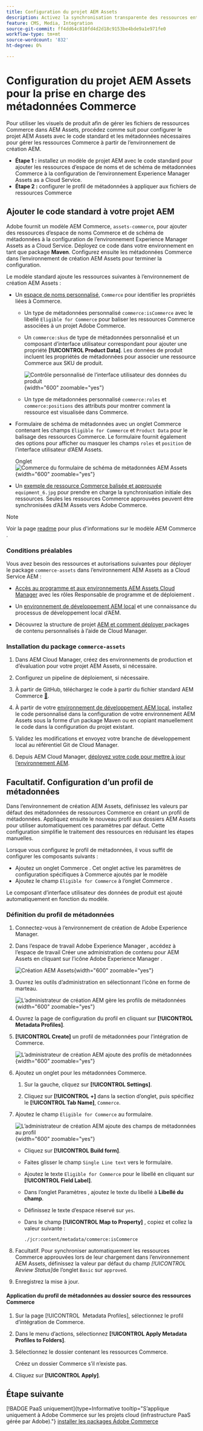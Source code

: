 ```yaml
---
title: Configuration du projet AEM Assets
description: Activez la synchronisation transparente des ressources entre Adobe Commerce et AEM Assets en ajoutant les métadonnées requises pour l’intégration des visualisations de produit.
feature: CMS, Media, Integration
source-git-commit: ff4dd64c810fd4d2d18c9153be4bde9a1e971fe0
workflow-type: tm+mt
source-wordcount: '832'
ht-degree: 0%

---
```



# Configuration du projet AEM Assets pour la prise en charge des métadonnées Commerce

Pour utiliser les visuels de produit afin de gérer les fichiers de ressources Commerce dans AEM Assets, procédez comme suit pour configurer le projet AEM Assets avec le code standard et les métadonnées nécessaires pour gérer les ressources Commerce à partir de l’environnement de création AEM.

* **Étape 1 :** installez un modèle de projet AEM avec le code standard pour ajouter les ressources d’espace de noms et de schéma de métadonnées Commerce à la configuration de l’environnement Experience Manager Assets as a Cloud Service.
* **Étape 2 :** configurer le profil de métadonnées à appliquer aux fichiers de ressources Commerce

## Ajouter le code standard à votre projet AEM

Adobe fournit un modèle AEM Commerce, `assets-commerce`, pour ajouter des ressources d’espace de noms Commerce et de schéma de métadonnées à la configuration de l’environnement Experience Manager Assets as a Cloud Service. Déployez ce code dans votre environnement en tant que package **Maven**. Configurez ensuite les métadonnées Commerce dans l’environnement de création AEM Assets pour terminer la configuration.

Le modèle standard ajoute les ressources suivantes à l’environnement de création AEM Assets :

* Un [espace de noms personnalisé](https://github.com/ankumalh/assets-commerce/blob/main/ui.config/jcr_root/apps/commerce/config/org.apache.sling.jcr.repoinit.RepositoryInitializer~commerce-namespaces.cfg.json), `Commerce` pour identifier les propriétés liées à Commerce.

   * Un type de métadonnées personnalisé `commerce:isCommerce` avec le libellé `Eligible for Commerce` pour baliser les ressources Commerce associées à un projet Adobe Commerce.

   * Un `commerce:skus` de type de métadonnées personnalisé et un composant d’interface utilisateur correspondant pour ajouter une propriété **[!UICONTROL Product Data]**. Les données de produit incluent les propriétés de métadonnées pour associer une ressource Commerce aux SKU de produit.

     ![Contrôle personnalisé de l’interface utilisateur des données du produit](../assets/aem-commerce-sku-metadata-fields-from-template.png){width="600" zoomable="yes"}

   * Un type de métadonnées personnalisé `commerce:roles` et `commerce:positions` des attributs pour montrer comment la ressource est visualisée dans Commerce.

* Formulaire de schéma de métadonnées avec un onglet Commerce contenant les champs `Eligible for Commerce` et `Product Data` pour le balisage des ressources Commerce. Le formulaire fournit également des options pour afficher ou masquer les champs `roles` et `position` de l’interface utilisateur d’AEM Assets.

  Onglet ![Commerce du formulaire de schéma de métadonnées AEM Assets](../assets/assets-configure-metadata-schema-form-editor.png){width="600" zoomable="yes"}

* Un [exemple de ressource Commerce balisée et approuvée](https://github.com/ankumalh/assets-commerce/blob/main/ui.content/src/main/content/jcr_root/content/dam/wknd/en/activities/hiking/equipment_6.jpg/.content.xml) `equipment_6.jpg` pour prendre en charge la synchronisation initiale des ressources. Seules les ressources Commerce approuvées peuvent être synchronisées d’AEM Assets vers Adobe Commerce.

>[!NOTE]
>
> Voir la page [readme](https://github.com/ankumalh/assets-commerce) pour plus d&#39;informations sur le modèle AEM Commerce **&#x200B;**.

### Conditions préalables

Vous avez besoin des ressources et autorisations suivantes pour déployer le package `commerce-assets` dans l’environnement AEM Assets as a Cloud Service AEM :

* [Accès au programme et aux environnements AEM Assets Cloud Manager](https://experienceleague.adobe.com/fr/docs/experience-manager-cloud-service/content/onboarding/journey/cloud-manager#access-sysadmin-bo) avec les rôles Responsable de programme et de déploiement .

* Un [environnement de développement AEM local](https://experienceleague.adobe.com/fr/docs/experience-manager-learn/cloud-service/local-development-environment-set-up/overview) et une connaissance du processus de développement local d’AEM.

* Découvrez la structure de projet [AEM et comment déployer ](https://experienceleague.adobe.com/fr/docs/experience-manager-cloud-service/content/implementing/developing/aem-project-content-package-structure) packages de contenu personnalisés à l’aide de Cloud Manager.

### Installation du package `commerce-assets`

1. Dans AEM Cloud Manager, créez des environnements de production et d’évaluation pour votre projet AEM Assets, si nécessaire.

1. Configurez un pipeline de déploiement, si nécessaire.

1. À partir de GitHub, téléchargez le code à partir du fichier standard AEM Commerce [&#128279;](https://github.com/ankumalh/assets-commerce).

1. À partir de votre [environnement de développement AEM local](https://experienceleague.adobe.com/fr/docs/experience-manager-learn/cloud-service/local-development-environment-set-up/overview), installez le code personnalisé dans la configuration de votre environnement AEM Assets sous la forme d’un package Maven ou en copiant manuellement le code dans la configuration du projet existant.

1. Validez les modifications et envoyez votre branche de développement local au référentiel Git de Cloud Manager.

1. Depuis AEM Cloud Manager, [déployez votre code pour mettre à jour l’environnement AEM](https://experienceleague.adobe.com/fr/docs/experience-manager-cloud-service/content/implementing/using-cloud-manager/deploy-code#deploying-code-with-cloud-manager).

## Facultatif. Configuration d’un profil de métadonnées

Dans l’environnement de création AEM Assets, définissez les valeurs par défaut des métadonnées de ressources Commerce en créant un profil de métadonnées. Appliquez ensuite le nouveau profil aux dossiers AEM Assets pour utiliser automatiquement ces paramètres par défaut. Cette configuration simplifie le traitement des ressources en réduisant les étapes manuelles.

Lorsque vous configurez le profil de métadonnées, il vous suffit de configurer les composants suivants :

* Ajoutez un onglet Commerce . Cet onglet active les paramètres de configuration spécifiques à Commerce ajoutés par le modèle
* Ajoutez le champ `Eligible for Commerce` à l’onglet Commerce .

Le composant d’interface utilisateur des données de produit est ajouté automatiquement en fonction du modèle.

### Définition du profil de métadonnées

1. Connectez-vous à l’environnement de création de Adobe Experience Manager.

1. Dans l’espace de travail Adobe Experience Manager , accédez à l’espace de travail Créer une administration de contenu pour AEM Assets en cliquant sur l’icône Adobe Experience Manager .

   ![Création AEM Assets](../assets/aem-assets-authoring.png){width="600" zoomable="yes"}

1. Ouvrez les outils d’administration en sélectionnant l’icône en forme de marteau.

   ![L’administrateur de création AEM gère les profils de métadonnées](../assets/aem-manage-metadata-profiles.png){width="600" zoomable="yes"}

1. Ouvrez la page de configuration du profil en cliquant sur **[!UICONTROL Metadata Profiles]**.

1. **[!UICONTROL Create]** un profil de métadonnées pour l’intégration de Commerce.

   ![L’administrateur de création AEM ajoute des profils de métadonnées](../assets/aem-create-metadata-profile.png){width="600" zoomable="yes"}

1. Ajoutez un onglet pour les métadonnées Commerce.

   1. Sur la gauche, cliquez sur **[!UICONTROL Settings]**.

   1. Cliquez sur **[!UICONTROL +]** dans la section d’onglet, puis spécifiez le **[!UICONTROL Tab Name]**, `Commerce`.

1. Ajoutez le champ `Eligible for Commerce` au formulaire.

   ![L’administrateur de création AEM ajoute des champs de métadonnées au profil](../assets/aem-edit-metadata-profile-fields.png){width="600" zoomable="yes"}

   * Cliquez sur **[!UICONTROL Build form]**.

   * Faites glisser le champ `Single Line text` vers le formulaire.

   * Ajoutez le texte `Eligible for Commerce` pour le libellé en cliquant sur **[!UICONTROL Field Label]**.

   * Dans l’onglet Paramètres , ajoutez le texte du libellé à **Libellé du champ**.

   * Définissez le texte d’espace réservé sur `yes`.

   * Dans le champ **[!UICONTROL Map to Property]** , copiez et collez la valeur suivante :

     ```terminal
     ./jcr:content/metadata/commerce:isCommerce
     ```

1. Facultatif. Pour synchroniser automatiquement les ressources Commerce approuvées lors de leur chargement dans l’environnement AEM Assets, définissez la valeur par défaut du champ _[!UICONTROL Review Status]_&#x200B;de l’onglet `Basic` sur `approved`.

1. Enregistrez la mise à jour.

#### Application du profil de métadonnées au dossier source des ressources Commerce

1. Sur la page [!UICONTROL &#x200B; Metadata Profiles], sélectionnez le profil d’intégration de Commerce.

1. Dans le menu d’actions, sélectionnez **[!UICONTROL Apply Metadata Profiles to Folders]**.

1. Sélectionnez le dossier contenant les ressources Commerce.

   Créez un dossier Commerce s’il n’existe pas.

1. Cliquez sur **[!UICONTROL Apply]**.

## Étape suivante

[!BADGE PaaS uniquement]{type=Informative tooltip="S’applique uniquement à Adobe Commerce sur les projets cloud (infrastructure PaaS gérée par Adobe)."} [installer les packages Adobe Commerce](configure-commerce.md)
